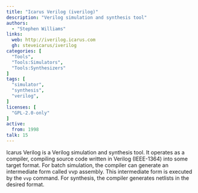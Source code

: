 ```yaml
---
title: "Icarus Verilog (iverilog)"
description: "Verilog simulation and synthesis tool"
authors:
  - "Stephen Williams"
links:
  web: http://iverilog.icarus.com
  gh: steveicarus/iverilog
categories: [
  "Tools",
  "Tools:Simulators",
  "Tools:Synthesizers"
]
tags: [
  "simulator",
  "synthesis",
  "verilog",
]
licenses: [
  "GPL-2.0-only"
]
active:
  from: 1998
talk: 15
---
```


Icarus Verilog is a Verilog simulation and synthesis tool. It operates as a compiler, compiling source code written in Verilog (IEEE-1364) into some target format. For batch simulation, the compiler can generate an intermediate form called vvp assembly. This intermediate form is executed by the `vvp` command. For synthesis, the compiler generates netlists in the desired format. 
